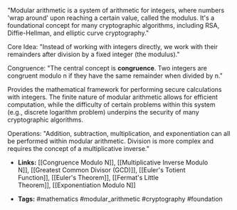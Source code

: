 
"Modular arithmetic is a system of arithmetic for integers, where numbers 'wrap around' upon reaching a certain value, called the modulus. It's a foundational concept for many cryptographic algorithms, including RSA, Diffie-Hellman, and elliptic curve cryptography."
        
Core Idea: "Instead of working with integers directly, we work with their remainders after division by a fixed integer (the modulus)."
        
Congruence: "The central concept is **congruence**. Two integers are congruent modulo n if they have the same remainder when divided by n."
        
Provides the mathematical framework for performing secure calculations with integers. The finite nature of modular arithmetic allows for efficient computation, while the difficulty of certain problems within this system (e.g., discrete logarithm problem) underpins the security of many cryptographic algorithms.
    
Operations: "Addition, subtraction, multiplication, and exponentiation can all be performed within modular arithmetic. Division is more complex and requires the concept of a multiplicative inverse."
        
- **Links:** [[Congruence Modulo N]], [[Multiplicative Inverse Modulo N]], [[Greatest Common Divisor (GCD)]], [[Euler's Totient Function]], [[Euler's Theorem]], [[Fermat's Little Theorem]], [[Exponentiation Modulo N]]
    
- **Tags:** #mathematics #modular_arithmetic #cryptography #foundation